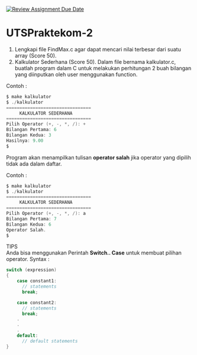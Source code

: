 [![Review Assignment Due Date](https://classroom.github.com/assets/deadline-readme-button-22041afd0340ce965d47ae6ef1cefeee28c7c493a6346c4f15d667ab976d596c.svg)](https://classroom.github.com/a/2u8wiDFW)
# UTSPraktekom-2
1. Lengkapi file FindMax.c agar dapat mencari nilai terbesar dari suatu array (Score 50).  
2. Kalkulator Sederhana (Score 50).
Dalam file bernama kalkulator.c, buatlah program dalam C untuk melakukan perhitungan 2 buah bilangan yang diinputkan oleh user menggunakan function. 

Contoh : 
```c
$ make kalkulator                                                                    
$ ./kalkulator                                                                       
================================
     KALKULATOR SEDERHANA
================================
Pilih Operator (+, -, *, /): +
Bilangan Pertama: 6
Bilangan Kedua: 3
Hasilnya: 9.00
$
```

Program akan menampilkan tulisan **operator salah** jika operator yang dipilih tidak ada dalam daftar. 

Contoh : 
```c
$ make kalkulator                                                                    
$ ./kalkulator                                                                       
================================
     KALKULATOR SEDERHANA       
================================
Pilih Operator (+, -, *, /): a
Bilangan Pertama: 7
Bilangan Kedua: 6
Operator Salah.
$
```

TIPS <br/>
Anda bisa menggunakan Perintah **Switch.. Case** untuk membuat pilihan operator. 
Syntax : 
```c
switch (expression)
​{
    case constant1:
      // statements
      break;

    case constant2:
      // statements
      break;
    .
    .
    .
    default:
      // default statements
}
```
